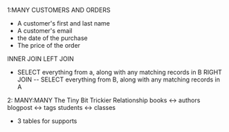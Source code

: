 1:MANY
CUSTOMERS AND ORDERS
- A customer's first and last name
- A customer's email
- the date of the purchase
- The price of the order

INNER JOIN
LEFT JOIN
- SELECT everything from a, along with any matching records in B
RIGHT JOIN
-- SELECT everything from B, along with any matching records in A

2: MANY:MANY
The Tiny Bit Trickier Relationship
books <-> authors
blogpost <-> tags
students <-> classes
* 3 tables for supports

